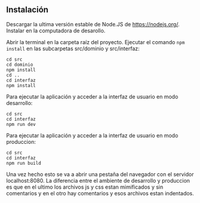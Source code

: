 ## Instalación

Descargar la ultima versión estable de Node.JS de https://nodejs.org/.
Instalar en la computadora de desarollo.

Abrir la terminal en la carpeta raíz del proyecto.
Ejecutar el comando `npm install` en las subcarpetas src/dominio y src/interfaz:
```
cd src 
cd dominio
npm install
cd ..
cd interfaz
npm install
```
Para ejecutar la aplicación y acceder a la interfaz de usuario en modo desarrollo:
```
cd src
cd interfaz
npm run dev
```
Para ejecutar la aplicación y acceder a la interfaz de usuario en modo produccion:
```
cd src
cd interfaz
npm run build
```

Una vez hecho esto se va a abrir una pestaña del navegador con el servidor localhost:8080.
La diferencia entre el ambiente de desarrollo y produccion es que en el ultimo los archivos js y css estan mimificados y sin comentarios y en el otro hay comentarios y esos archivos estan indentados.
